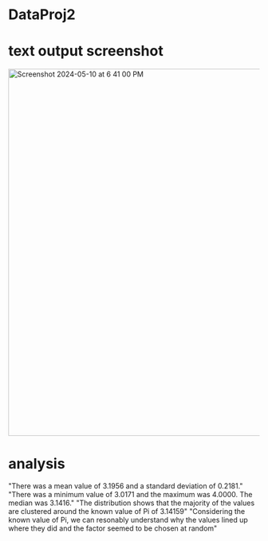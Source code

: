 # DataProj2

# text output screenshot
<img width="737" alt="Screenshot 2024-05-10 at 6 41 00 PM" src="https://github.com/tulsip03/DataProj2/assets/157080592/7a55fb5b-20a3-4616-a75f-2287fc337eb2">

# analysis

"There was a mean value of 3.1956 and a standard deviation of 0.2181."
"There was a minimum value of 3.0171 and the maximum was 4.0000. The median was 3.1416."
"The distribution shows that the majority of the values are clustered around the known value of Pi of 3.14159"
"Considering the known value of Pi, we can resonably understand why the values lined up where they did and the factor seemed to be chosen at random"
